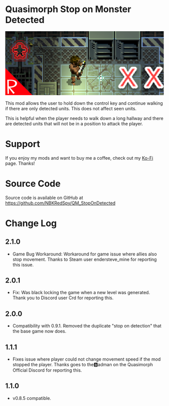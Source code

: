 # Quasimorph Stop on Monster Detected

![Movement path with X's for cancel](media/thumbnail.png)

This mod allows the user to hold down the control key and continue walking if there are only detected units.  This does not affect seen units.

This is helpful when the player needs to walk down a long hallway and there are detected units that will not be in a position to attack the player.  

# Support
If you enjoy my mods and want to buy me a coffee, check out my [Ko-Fi](https://ko-fi.com/nbkredspy71915) page.
Thanks!

# Source Code
Source code is available on GitHub at https://github.com/NBKRedSpy/QM_StopOnDetected

# Change Log
## 2.1.0 
* Game Bug Workaround:  Workaround for game issue where allies also stop movement.  Thanks to Steam user endersteve_mine for reporting this issue.

## 2.0.1
* Fix:  Was black locking the game when a new level was generated.  Thank you to Discord user Crd for reporting this.

## 2.0.0
* Compatibility with 0.9.1.  Removed the duplicate "stop on detection" that the base game now does.

## 1.1.1
* Fixes issue where player could not change movement speed if the mod stopped the player.  Thanks goes to the🅱adman on the Quasimorph Official Discord for reporting this.
## 1.1.0
* v0.8.5 compatible.